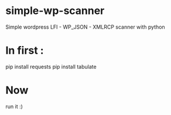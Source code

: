 ﻿# simple-wp-scanner
Simple wordpress LFI - WP_JSON - XMLRCP scanner with python

# In first :
pip install requests
pip install tabulate

# Now
 run it :)

